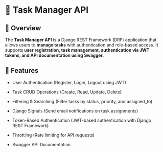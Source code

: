 # 📝 Task Manager API
## 🚀 Overview
The **Task Manager API** is a Django REST Framework (DRF) application that allows users to **manage tasks** with authentication and role-based access. 
It supports **user registration, task management, authentication via JWT tokens, and API documentation using Swagger**.
## 📌 Features
- User Authentication (Register, Login, Logout using JWT)

- Task CRUD Operations (Create, Read, Update, Delete)

- Filtering & Searching (Filter tasks by status, priority, and assigned_to)

- Django Signals (Send email notifications on task assignments)

- Token-Based Authentication (JWT-based authentication with Django REST Framework)

- Throttling (Rate limiting for API requests)

- Swagger API Documentation
